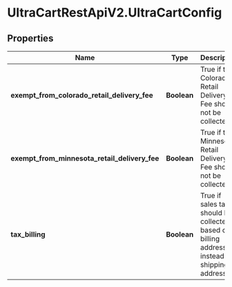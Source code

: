 # UltraCartRestApiV2.UltraCartConfig

## Properties

Name | Type | Description | Notes
------------ | ------------- | ------------- | -------------
**exempt_from_colorado_retail_delivery_fee** | **Boolean** | True if the Colorado Retail Delivery Fee should not be collected | [optional] 
**exempt_from_minnesota_retail_delivery_fee** | **Boolean** | True if the Minnesota Retail Delivery Fee should not be collected | [optional] 
**tax_billing** | **Boolean** | True if sales tax should be collected based on billing address instead of shipping address | [optional] 


